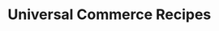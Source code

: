 # Universal Commerce Recipes 

<!-- type: row -->

<!-- type: card
title: How to Create, Read, Update, and Delete a Customer Profile
description: 
link: ../recipes/?path=recipes/customerRegistration.md
-->

<!-- type: card
title: How to Make a Guest Checkout
description: 
link: ../recipes/?path=recipes/guest_checkout.md
-->

<!-- type: card
title: How to Vault a Credit Card or Gift Card 
description: 
link: ../recipes/?path=recipes/vault_credit_card_gift_card.md
-->
<!-- type: row-end -->

<!-- type: row -->
<!-- type: card
title: How to Avoid a Duplicate Transaction 
description: 
link: ../recipes/duplicate_transactions.md
-->

<!-- type: card
title: How to Make a Payment with Paypal or Venmo
description: 
link: ../recipes/Paypal_Venmo_guide.md
-->

<!-- type: card
title: How to Make a split Payment 
description: About...
link: ../recipes/Split_Tender_Payment.md
-->
<!-- type: row-end -->

<!-- type: row -->
<!-- type: card
title: How to Issue a Refund
description: 
link: ../recipes/?path=recipes/refunds.md
-->

<!-- type: card
title:  How to Make a InApp Payment
description: 
link: ../path=recipes/InApp_Payments.md
-->

<!-- type: row-end -->

